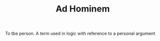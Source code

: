---
title: Ad Hominem
letter: A
permalink: "/definitions/ad-hominem.html"
body: To tbe person. A term used in logic with reference to a personal argument
published_at: '2018-07-07'
source: Black's Law Dictionary
layout: post
---